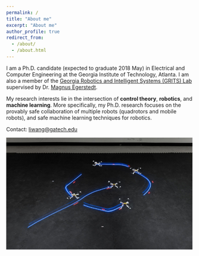 ```yaml
---
permalink: /
title: "About me"
excerpt: "About me"
author_profile: true
redirect_from: 
  - /about/
  - /about.html
---
```


I am a Ph.D. candidate (expected to graduate 2018 May) in Electrical and Computer Engineering at the Georgia Institute of Technology, Atlanta.  I am also a member of the [Georgia Robotics and Intelligent Systems (GRITS) Lab](http://gritslab.gatech.edu/home/2015/10/safety-barrier-certificates-for-multi-robot-system/) supervised by Dr. [Magnus Egerstedt](http://magnus.ece.gatech.edu/index.html). 

My research interests lie in the intersection of <b>control theory</b>, <b>robotics</b>, and <b>machine learning</b>. More specifically, my Ph.D. research focuses on the provably safe collaboration of multiple robots (quadrotors and mobile robots), and safe machine learning techniques for robotics.

Contact: liwang@gatech.edu

<img src="/images/Spiral_safely.jpg" alt="Mountain View picture" style="width:500px;height:300px;">

